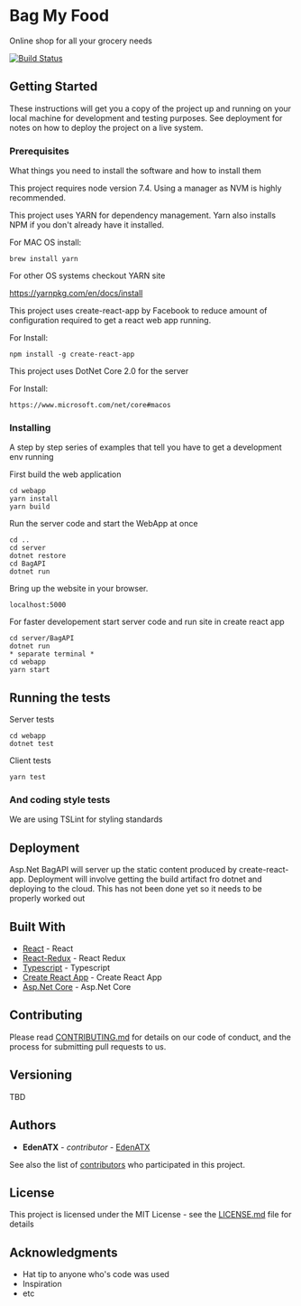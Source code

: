 # Bag My Food

Online shop for all your grocery needs

[![Build Status](https://travis-ci.org/edenatx/BagMyFood.svg?branch=master)](https://travis-ci.org/edenatx/BagMyFood)

## Getting Started

These instructions will get you a copy of the project up and running on your local machine for development and testing purposes. See deployment for notes on how to deploy the project on a live system.

### Prerequisites

What things you need to install the software and how to install them

This project requires node version 7.4. Using a manager as NVM is highly recommended. 

This project uses YARN for dependency management. Yarn also installs NPM if you don't
already have it installed.

For MAC OS install:
```
brew install yarn
```

For other OS systems checkout YARN site

https://yarnpkg.com/en/docs/install

This project uses create-react-app by Facebook to reduce amount of configuration required to
get a react web app running. 

For Install:
```
npm install -g create-react-app
```

This project uses DotNet Core 2.0 for the server

For Install:
```
https://www.microsoft.com/net/core#macos
```

### Installing

A step by step series of examples that tell you have to get a development env running

First build the web application

```
cd webapp
yarn install
yarn build
```

Run the server code and start the WebApp at once

```
cd ..
cd server
dotnet restore
cd BagAPI
dotnet run
```

Bring up the website in your browser. 

```
localhost:5000
```
For faster developement start server code and run site in create react app
```
cd server/BagAPI
dotnet run
* separate terminal *
cd webapp
yarn start
```

## Running the tests

Server tests
```
cd webapp
dotnet test
```

Client tests
```
yarn test
```
### And coding style tests

We are using TSLint for styling standards
## Deployment

Asp.Net BagAPI will server up the static content produced by create-react-app. 
Deployment will involve getting the build artifact fro dotnet and deploying to the cloud.
This has not been done yet so it needs to be properly worked out

## Built With

* [React](https://github.com/facebook/react) - React
* [React-Redux](https://github.com/reactjs/react-redux) - React Redux
* [Typescript](https://github.com/microsoft/typescript) - Typescript
* [Create React App](https://github.com/facebookincubator/create-react-app) - Create React App
* [Asp.Net Core](https://docs.microsoft.com/en-us/aspnet/core/) - Asp.Net Core 

## Contributing

Please read [CONTRIBUTING.md](https://gist.github.com/PurpleBooth/b24679402957c63ec426) for details on our code of conduct, and the process for submitting pull requests to us.

## Versioning

TBD

## Authors

* **EdenATX** - *contributor* - [EdenATX](https://github.com/edenatx)

See also the list of [contributors](https://github.com/your/project/contributors) who participated in this project.

## License

This project is licensed under the MIT License - see the [LICENSE.md](LICENSE.md) file for details

## Acknowledgments

* Hat tip to anyone who's code was used
* Inspiration
* etc
